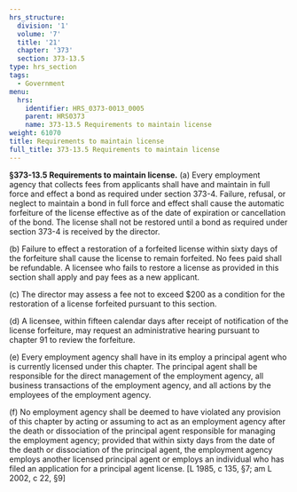 ```yaml
---
hrs_structure:
  division: '1'
  volume: '7'
  title: '21'
  chapter: '373'
  section: 373-13.5
type: hrs_section
tags:
  - Government
menu:
  hrs:
    identifier: HRS_0373-0013_0005
    parent: HRS0373
    name: 373-13.5 Requirements to maintain license
weight: 61070
title: Requirements to maintain license
full_title: 373-13.5 Requirements to maintain license
---
```

**§373-13.5 Requirements to maintain license.** (a) Every employment agency that collects fees from applicants shall have and maintain in full force and effect a bond as required under section 373-4\. Failure, refusal, or neglect to maintain a bond in full force and effect shall cause the automatic forfeiture of the license effective as of the date of expiration or cancellation of the bond. The license shall not be restored until a bond as required under section 373-4 is received by the director.

(b) Failure to effect a restoration of a forfeited license within sixty days of the forfeiture shall cause the license to remain forfeited. No fees paid shall be refundable. A licensee who fails to restore a license as provided in this section shall apply and pay fees as a new applicant.

(c) The director may assess a fee not to exceed $200 as a condition for the restoration of a license forfeited pursuant to this section.

(d) A licensee, within fifteen calendar days after receipt of notification of the license forfeiture, may request an administrative hearing pursuant to chapter 91 to review the forfeiture.

(e) Every employment agency shall have in its employ a principal agent who is currently licensed under this chapter. The principal agent shall be responsible for the direct management of the employment agency, all business transactions of the employment agency, and all actions by the employees of the employment agency.

(f) No employment agency shall be deemed to have violated any provision of this chapter by acting or assuming to act as an employment agency after the death or dissociation of the principal agent responsible for managing the employment agency; provided that within sixty days from the date of the death or dissociation of the principal agent, the employment agency employs another licensed principal agent or employs an individual who has filed an application for a principal agent license. [L 1985, c 135, §7; am L 2002, c 22, §9]